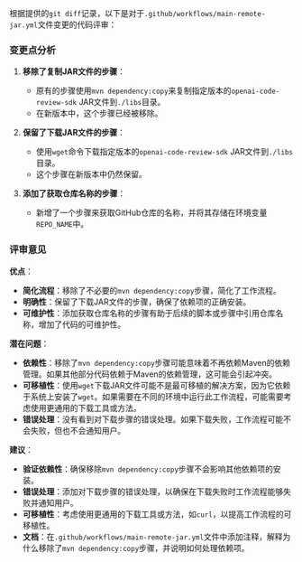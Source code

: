 根据提供的`git diff`记录，以下是对于`.github/workflows/main-remote-jar.yml`文件变更的代码评审：

### 变更点分析

1. **移除了复制JAR文件的步骤**：
   - 原有的步骤使用`mvn dependency:copy`来复制指定版本的`openai-code-review-sdk` JAR文件到`./libs`目录。
   - 在新版本中，这个步骤已经被移除。

2. **保留了下载JAR文件的步骤**：
   - 使用`wget`命令下载指定版本的`openai-code-review-sdk` JAR文件到`./libs`目录。
   - 这个步骤在新版本中仍然保留。

3. **添加了获取仓库名称的步骤**：
   - 新增了一个步骤来获取GitHub仓库的名称，并将其存储在环境变量`REPO_NAME`中。

### 评审意见

**优点**：

- **简化流程**：移除了不必要的`mvn dependency:copy`步骤，简化了工作流程。
- **明确性**：保留了下载JAR文件的步骤，确保了依赖项的正确安装。
- **可维护性**：添加获取仓库名称的步骤有助于后续的脚本或步骤中引用仓库名称，增加了代码的可维护性。

**潜在问题**：

- **依赖性**：移除了`mvn dependency:copy`步骤可能意味着不再依赖Maven的依赖管理。如果其他部分代码依赖于Maven的依赖管理，这可能会引起冲突。
- **可移植性**：使用`wget`下载JAR文件可能不是最可移植的解决方案，因为它依赖于系统上安装了`wget`。如果需要在不同的环境中运行此工作流程，可能需要考虑使用更通用的下载工具或方法。
- **错误处理**：没有看到对下载步骤的错误处理。如果下载失败，工作流程可能不会失败，但也不会通知用户。

**建议**：

- **验证依赖性**：确保移除`mvn dependency:copy`步骤不会影响其他依赖项的安装。
- **错误处理**：添加对下载步骤的错误处理，以确保在下载失败时工作流程能够失败并通知用户。
- **可移植性**：考虑使用更通用的下载工具或方法，如`curl`，以提高工作流程的可移植性。
- **文档**：在`.github/workflows/main-remote-jar.yml`文件中添加注释，解释为什么移除了`mvn dependency:copy`步骤，并说明如何处理依赖项。